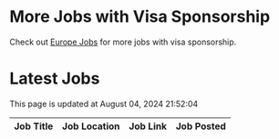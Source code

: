 # More Jobs with Visa Sponsorship

Check out [Europe Jobs](https://github.com/sureshparimi/europejobs#latest-jobs) for more jobs with visa sponsorship.

# Latest Jobs

This page is updated at August 04, 2024 21:52:04

| Job Title | Job Location | Job Link | Job Posted |
| --- | --- | --- | --- |
